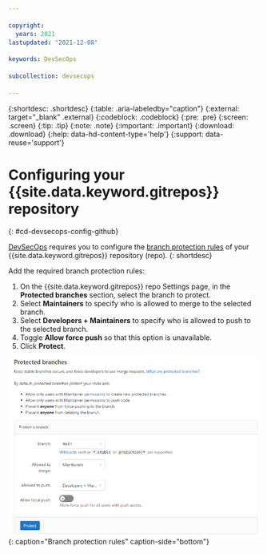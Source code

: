 ```yaml
---

copyright:
  years: 2021
lastupdated: "2021-12-08"

keywords: DevSecOps

subcollection: devsecops

---
```


{:shortdesc: .shortdesc}
{:table: .aria-labeledby="caption"}
{:external: target="_blank" .external}
{:codeblock: .codeblock}
{:pre: .pre}
{:screen: .screen}
{:tip: .tip}
{:note: .note}
{:important: .important}
{:download: .download}
{:help: data-hd-content-type='help'}
{:support: data-reuse='support'}

# Configuring your {{site.data.keyword.gitrepos}} repository
{: #cd-devsecops-config-github}

[DevSecOps](/docs/devsecops?topic=devsecops-cd-devsecops-arch) requires you to configure the [branch protection rules](https://us-south.git.cloud.ibm.com/help/user/project/protected_branches) of your {{site.data.keyword.gitrepos}} repository (repo).
{: shortdesc}

Add the required branch protection rules:

1. On the {{site.data.keyword.gitrepos}} repo Settings page, in the **Protected branches** section, select the branch to protect.
1. Select **Maintainers** to specify who is allowed to merge to the selected branch.
1. Select **Developers + Maintainers** to specify who is allowed to push to the selected branch.
1. Toggle **Allow force push** so that this option is unavailable.
1. Click **Protect**.

 ![Branch protection rules](images/grit-branch-protection-rules-screenshot.png){: caption="Branch protection rules" caption-side="bottom"}

